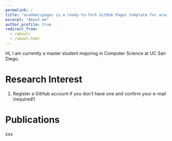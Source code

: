 ```yaml
---
permalink: /
title: "academicpages is a ready-to-fork GitHub Pages template for academic personal websites"
excerpt: "About me"
author_profile: true
redirect_from: 
  - /about/
  - /about.html
---
```


Hi, I am currently a master student majoring in Computer Science at UC San Diego. 

Research Interest
======
1. Register a GitHub account if you don't have one and confirm your e-mail (required!)


Publications
======
xxx

